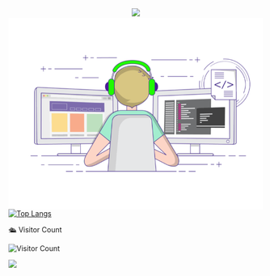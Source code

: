 

<!--
**vanillakiwi/vanillakiwi** is a ✨ _special_ ✨ repository because its `README.md` (this file) appears on your GitHub profile.

Here are some ideas to get you started:

- 🔭 I’m currently working on ...
- 🌱 I’m currently learning ...
- 👯 I’m looking to collaborate on ...
- 🤔 I’m looking for help with ...
- 💬 Ask me about ...
- 📫 How to reach me: ...
- 😄 Pronouns: ...
- ⚡ Fun fact: ...
-->
<div align="center">
    <a href="https://blog.sunguoqi.com/">
      <img src="https://readme-typing-svg.herokuapp.com/?lines=Hello%2C%20World!;Have\x20a%2C%20good%2C%20one!&center=true&size=27" />
    </a>
  </div>
 
 
<img align="right" top='120' alt="GIF" src="https://raw.githubusercontent.com/devSouvik/devSouvik/master/gif3.gif" width="580"/>  

[![Top Langs](https://github-readme-stats.vercel.app/api/top-langs/?username=vanillakiwi&layout=compact)](https://github.com/vanillakiwi/github-readme-stats)




🛳  Visitor Count 

![Visitor Count](https://profile-counter.glitch.me/all-smile/count.svg)

![](https://raw.githubusercontent.com/shihuili1218/shihuili1218/output/github-contribution-grid-snake.svg)


